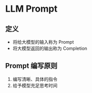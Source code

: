 LLM Prompt
==========

## 定义
+ 将给大模型的输入称为 Prompt
+ 将大模型返回的输出称为 Completion

## Prompt 编写原则
1. 编写清晰、具体的指令
2. 给予模型充足思考时间

